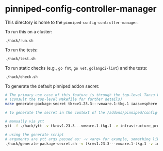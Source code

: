# pinniped-config-controller-manager

This directory is home to the `pinniped-config-controller-manager`.

To run this on a cluster:

```sh
./hack/run.sh
```

To run the tests:

```sh
./hack/test.sh
```

To run static checks (e.g., `go fmt`, `go vet`, `golangci-lint`) and the tests:

```sh
./hack/check.sh
```

To generate the default pinniped addon secret:

```sh
# The primary use case of this feature is through the top-level Tanzu Framework Makefile, via a command like:
# (consult the top-level Makefile for further details)
make generate-package-secret tkr=v1.23.3---vmware.1-tkg.1 iaas=vsphere

# to generate the secret in the context of the /addons/pinniped/config-controller, do one of the following:

# manually via ytt
ytt -f ./hack/ytt -v tkr=v1.23.3---vmware.1-tkg.1 -v infrastructure_provider=vsphere

# using the generate script
# arguments are ytt args passed as: -v <arg> for example, something like:
./hack/generate-package-secret.sh -v tkr=v1.23.3---vmware.1-tkg.1 -v infrastructure_provider=vsphere
```
